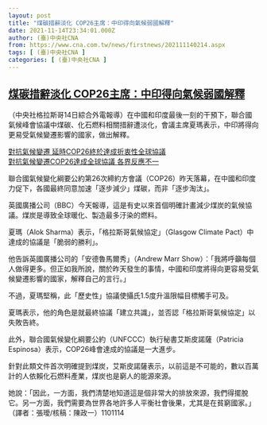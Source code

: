 ```yaml
---
layout: post
title: "煤碳措辭淡化 COP26主席：中印得向氣候弱國解釋"
date: 2021-11-14T23:34:01.000Z
author: (臺)中央社CNA
from: https://www.cna.com.tw/news/firstnews/202111140214.aspx
tags: [ (臺)中央社CNA ]
categories: [ (臺)中央社CNA ]
---
```

<!--1636932841000-->
[煤碳措辭淡化 COP26主席：中印得向氣候弱國解釋](https://www.cna.com.tw/news/firstnews/202111140214.aspx)
------

<div>
<div></div><div><p>（中央社格拉斯哥14日綜合外電報導）在中國和印度最後一刻的干預下，聯合國氣候峰會協議中煤碳、化石燃料相關措辭遭淡化，會議主席夏瑪表示，中印將得向更易受氣候變遷影響的國家，做出解釋。</p><div class='media'><div class='insertGroup'><div><a class='insert' href='https://www.cna.com.tw/news/firstnews/202111140004.aspx'><i class='icon-dot'></i><span>對抗氣候變遷 延時COP26終於達成折衷性全球協議</span></a></div><div><a class='insert' href='https://www.cna.com.tw/news/aopl/202111140015.aspx'><i class='icon-dot'></i><span>對抗氣候變遷COP26達成全球協議 各界反應不一</span></a></div></div></div><p>聯合國氣候變化綱要公約第26次締約方會議（COP26）昨天落幕，在中國和印度力促下，各國最終同意加速「逐步減少」煤碳，而非「逐步淘汰」。</p><p>英國廣播公司（BBC）今天報導，這是有史以來首個明確計畫減少煤炭的氣候協議。煤炭是導致全球暖化、製造最多汙染的燃料。</p><p>夏瑪（Alok Sharma）表示，「格拉斯哥氣候協定」（Glasgow Climate Pact）中達成的協議是「脆弱的勝利」。</p><p>他告訴英國廣播公司的「安德魯馬爾秀」（Andrew Marr Show）：「我將呼籲每個人做得更多。但正如我所說，關於昨天發生的事情，中國和印度將得向更容易受氣候變遷影響的國家，解釋自己的言行。」</p><p>不過，夏瑪堅稱，此「歷史性」協議使攝氏1.5度升溫限幅目標觸手可及。</p><p>夏瑪表示，他的角色是就最終協議「建立共識」，並否認「格拉斯哥氣候協定」以失敗告終。</p><p>此外，聯合國氣候變化綱要公約（UNFCCC）執行秘書艾斯皮諾薩（Patricia Espinosa）表示，COP26峰會達成的協議是一大進步。</p><p>針對此類文件首次明確提到煤炭，艾斯皮諾薩表示，以前這是不可能的，數以百萬計的人依賴化石燃料產業，煤炭也是窮人的能源來源。</p><p>她說：「因此，一方面，我們清楚地知道這是個非常大的排放來源，我們得擺脫它。另一方面，我們需要為世界各地許多人平衡社會後果，尤其是在貧窮國家。」（譯者：張璦/核稿：陳政一）1101114</p></div>
</div>
